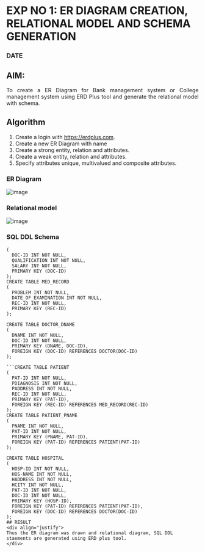 # EXP NO 1: ER DIAGRAM CREATION, RELATIONAL MODEL AND SCHEMA GENERATION  
### DATE
## AIM:
<div align="justify">
   To create a ER Diagram for Bank management system or College management system using ERD Plus tool and generate the relational model with schema. 
</div>

## Algorithm
1. Create a login with https://erdplus.com.
2. Create a new ER Diagram with name
3. Create a strong entity, relation and attributes.
4. Create a weak entity, relation and attributes.
5. Specify attributes unique, multivalued and composite attributes.

### ER Diagram 
![image](https://github.com/lokeshkrishana/DBMS/assets/119291430/eb022674-6257-4cdd-9e46-5e9e633a3478)



### Relational model
![image](https://github.com/lokeshkrishana/DBMS/assets/119291430/dba952ba-bec6-4246-9272-6aaddbf2b036)


### SQL DDL Schema 
```CREATE TABLE DOCTOR
(
  DOC-ID INT NOT NULL,
  QUALIFICATION INT NOT NULL,
  SALARY INT NOT NULL,
  PRIMARY KEY (DOC-ID)
);
CREATE TABLE MED_RECORD
(
  PROBLEM INT NOT NULL,
  DATE_OF_EXAMINATION INT NOT NULL,
  REC-ID INT NOT NULL,
  PRIMARY KEY (REC-ID)
);

CREATE TABLE DOCTOR_DNAME
(
  DNAME INT NOT NULL,
  DOC-ID INT NOT NULL,
  PRIMARY KEY (DNAME, DOC-ID),
  FOREIGN KEY (DOC-ID) REFERENCES DOCTOR(DOC-ID)
);

```CREATE TABLE PATIENT
(
  PAT-ID INT NOT NULL,
  PDIAGNOSIS INT NOT NULL,
  PADDRESS INT NOT NULL,
  REC-ID INT NOT NULL,
  PRIMARY KEY (PAT-ID),
  FOREIGN KEY (REC-ID) REFERENCES MED_RECORD(REC-ID)
);
CREATE TABLE PATIENT_PNAME
(
  PNAME INT NOT NULL,
  PAT-ID INT NOT NULL,
  PRIMARY KEY (PNAME, PAT-ID),
  FOREIGN KEY (PAT-ID) REFERENCES PATIENT(PAT-ID)
);

CREATE TABLE HOSPITAL
(
  HOSP-ID INT NOT NULL,
  HOS-NAME INT NOT NULL,
  HADDRESS INT NOT NULL,
  HCITY INT NOT NULL,
  PAT-ID INT NOT NULL,
  DOC-ID INT NOT NULL,
  PRIMARY KEY (HOSP-ID),
  FOREIGN KEY (PAT-ID) REFERENCES PATIENT(PAT-ID),
  FOREIGN KEY (DOC-ID) REFERENCES DOCTOR(DOC-ID)
);
## RESULT 
<div align="justify">
Thus the ER diagram was drawn and relational diagram, SQL DDL staements are generated using ERD plus tool.
</div>
